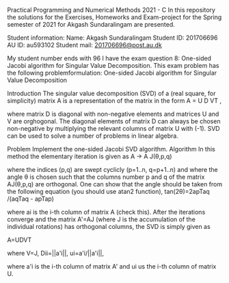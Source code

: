 Practical Programming and Numerical Methods 2021 - C
In this repository the solutions for the Exercises, Homeworks and Exam-project for the Spring semester of 2021 for Akgash Sundaralingam are presented.

Student information:
Name: Akgash Sundaralingam
Student ID: 201706696
AU ID: au593102
Student mail: 201706696@post.au.dk

My student number ends with 96 I have the exam question 8: One-sided Jacobi algorithm for Singular Value Decomposition. This exam problem has the following problemformulation:
One-sided Jacobi algorithm for Singular Value Decomposition

Introduction
The singular value decomposition (SVD) of a (real square, for simplicity) matrix A is a representation of the matrix in the form
A = U D VT ,

where matrix D is diagonal with non-negative elements and matrices U and V are orghogonal. The diagonal elements of matrix D can always be chosen non-negative by multiplying the relevant columns of matrix U with (-1).
SVD can be used to solve a number of problems in linear algebra.

Problem
Implement the one-sided Jacobi SVD algorithm.
Algorithm
In this method the elementary iteration is given as
A → A J(θ,p,q)

where the indices (p,q) are swept cyclicly (p=1..n, q=p+1..n) and where the angle θ is chosen such that the columns number p and q of the matrix AJ(θ,p,q) are orthogonal. One can show that the angle should be taken from the following equation (you should use atan2 function),
tan(2θ)=2apTaq /(aqTaq - apTap)

where ai is the i-th column of matrix A (check this).
After the iterations converge and the matrix A'=AJ (where J is the accumulation of the individual rotations) has orthogonal columns, the SVD is simply given as

A=UDVT

where
V=J, Dii=||a'i||, ui=a'i/||a'i||,

where a'i is the i-th column of matrix A' and ui us the i-th column of matrix U.

